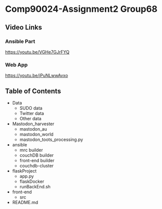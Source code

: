 # Comp90024-Assignment2  Group68


## Video Links
### Ansible Part
https://youtu.be/VGHe7GJrFYQ

### Web App 

https://youtu.be/jPuNLwwAvxo

## Table of Contents
- Data
  - SUDO data
  - Twitter data
  - Other data
- Mastodon_harvester
  - mastodon_au
  - mastodon_world
  - mastodon_toots_processing.py
- ansible
  - mrc builder
  - couchDB builder
  - front-end builder
  - couchdb-cluster
- flaskProject
  - app.py
  - flaskDocker
  - runBackEnd.sh
- front-end
  - src
- README.md


